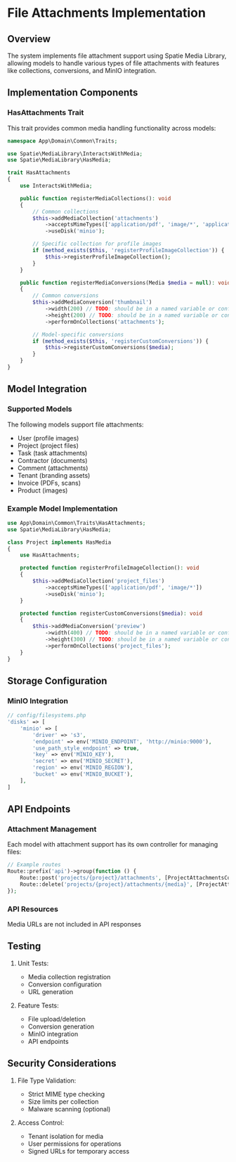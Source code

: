 # File Attachments Implementation

## Overview
The system implements file attachment support using Spatie Media Library, allowing models to handle various types of file attachments with features like collections, conversions, and MinIO integration.

## Implementation Components

### HasAttachments Trait
This trait provides common media handling functionality across models:

```php
namespace App\Domain\Common\Traits;

use Spatie\MediaLibrary\InteractsWithMedia;
use Spatie\MediaLibrary\HasMedia;

trait HasAttachments
{
    use InteractsWithMedia;

    public function registerMediaCollections(): void
    {
        // Common collections
        $this->addMediaCollection('attachments')
            ->acceptsMimeTypes(['application/pdf', 'image/*', 'application/msword'])
            ->useDisk('minio');

        // Specific collection for profile images
        if (method_exists($this, 'registerProfileImageCollection')) {
            $this->registerProfileImageCollection();
        }
    }

    public function registerMediaConversions(Media $media = null): void
    {
        // Common conversions
        $this->addMediaConversion('thumbnail')
            ->width(200) // TODO: should be in a named variable or config
            ->height(200) // TODO: should be in a named variable or config
            ->performOnCollections('attachments');

        // Model-specific conversions
        if (method_exists($this, 'registerCustomConversions')) {
            $this->registerCustomConversions($media);
        }
    }
}
```

## Model Integration

### Supported Models
The following models support file attachments:
- User (profile images)
- Project (project files)
- Task (task attachments)
- Contractor (documents)
- Comment (attachments)
- Tenant (branding assets)
- Invoice (PDFs, scans)
- Product (images)

### Example Model Implementation
```php
use App\Domain\Common\Traits\HasAttachments;
use Spatie\MediaLibrary\HasMedia;

class Project implements HasMedia
{
    use HasAttachments;

    protected function registerProfileImageCollection(): void
    {
        $this->addMediaCollection('project_files')
            ->acceptsMimeTypes(['application/pdf', 'image/*'])
            ->useDisk('minio');
    }

    protected function registerCustomConversions($media): void
    {
        $this->addMediaConversion('preview')
            ->width(400) // TODO: should be in a named variable or config
            ->height(300) // TODO: should be in a named variable or config
            ->performOnCollections('project_files');
    }
}
```

## Storage Configuration

### MinIO Integration
```php
// config/filesystems.php
'disks' => [
    'minio' => [
        'driver' => 's3',
        'endpoint' => env('MINIO_ENDPOINT', 'http://minio:9000'),
        'use_path_style_endpoint' => true,
        'key' => env('MINIO_KEY'),
        'secret' => env('MINIO_SECRET'),
        'region' => env('MINIO_REGION'),
        'bucket' => env('MINIO_BUCKET'),
    ],
]
```

## API Endpoints

### Attachment Management
Each model with attachment support has its own controller for managing files:

```php
// Example routes
Route::prefix('api')->group(function () {
    Route::post('projects/{project}/attachments', [ProjectAttachmentsController::class, 'store']);
    Route::delete('projects/{project}/attachments/{media}', [ProjectAttachmentsController::class, 'destroy']);
});
```

### API Resources
Media URLs are not included in API responses


## Testing

1. Unit Tests:
   - Media collection registration
   - Conversion configuration
   - URL generation

2. Feature Tests:
   - File upload/deletion
   - Conversion generation
   - MinIO integration
   - API endpoints

## Security Considerations

1. File Type Validation:
   - Strict MIME type checking
   - Size limits per collection
   - Malware scanning (optional)

2. Access Control:
   - Tenant isolation for media
   - User permissions for operations
   - Signed URLs for temporary access 
